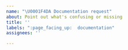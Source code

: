 ```yaml
---
name: "\U0001F4DA Documentation request"
about: Point out what's confusing or missing
title: ''
labels: ":page_facing_up:  documentation"
assignees: ''

---
```

